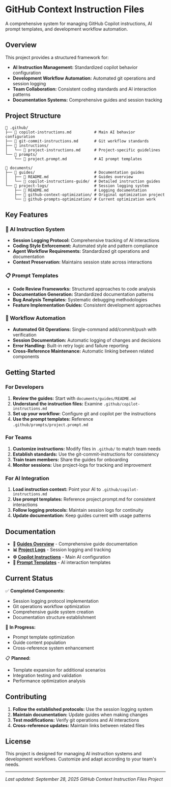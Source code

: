 # GitHub Context Instruction Files

A comprehensive system for managing GitHub Copilot instructions, AI prompt templates, and development workflow automation.

## Overview

This project provides a structured framework for:
- **AI Instruction Management:** Standardized copilot behavior configuration
- **Development Workflow Automation:** Automated git operations and session logging
- **Team Collaboration:** Consistent coding standards and AI interaction patterns
- **Documentation Systems:** Comprehensive guides and session tracking

## Project Structure

```
📁 .github/
├── 📄 copilot-instructions.md          # Main AI behavior configuration
├── 📄 git-commit-instructions.md       # Git workflow standards
├── 📁 instructions/
│   └── 📄 project-instructions.md      # Project-specific guidelines
└── 📁 prompts/
    └── 📄 project.prompt.md            # AI prompt templates

📁 documents/
├── 📁 guides/                          # Documentation guides
│   ├── 📄 README.md                    # Guides overview
│   └── 📁 copilot-instructions-guide/  # Detailed instruction guides
└── 📁 project-logs/                    # Session logging system
    ├── 📄 README.md                    # Logging documentation
    ├── 📁 github-context-optimization/ # Original optimization project
    └── 📁 github-prompts-optimization/ # Current optimization work
```

## Key Features

### 🤖 AI Instruction System
- **Session Logging Protocol:** Comprehensive tracking of AI interactions
- **Coding Style Enforcement:** Automated style and pattern compliance  
- **Agent Workflow Requirements:** Standardized git operations and documentation
- **Context Preservation:** Maintains session state across interactions

### 📋 Prompt Templates
- **Code Review Frameworks:** Structured approaches to code analysis
- **Documentation Generation:** Standardized documentation patterns
- **Bug Analysis Templates:** Systematic debugging methodologies
- **Feature Implementation Guides:** Consistent development approaches

### 🔄 Workflow Automation
- **Automated Git Operations:** Single-command add/commit/push with verification
- **Session Documentation:** Automatic logging of changes and decisions
- **Error Handling:** Built-in retry logic and failure reporting
- **Cross-Reference Maintenance:** Automatic linking between related components

## Getting Started

### For Developers
1. **Review the guides:** Start with `documents/guides/README.md`
2. **Understand the instruction files:** Examine `.github/copilot-instructions.md`
3. **Set up your workflow:** Configure git and copilot per the instructions
4. **Use the prompt templates:** Reference `.github/prompts/project.prompt.md`

### For Teams
1. **Customize instructions:** Modify files in `.github/` to match team needs
2. **Establish standards:** Use the git-commit-instructions for consistency
3. **Train team members:** Share the guides for onboarding
4. **Monitor sessions:** Use project-logs for tracking and improvement

### For AI Integration
1. **Load instruction context:** Point your AI to `.github/copilot-instructions.md`
2. **Use prompt templates:** Reference project.prompt.md for consistent interactions
3. **Follow logging protocols:** Maintain session logs for continuity
4. **Update documentation:** Keep guides current with usage patterns

## Documentation

- **📖 [Guides Overview](documents/guides/README.md)** - Comprehensive guide documentation
- **📊 [Project Logs](documents/project-logs/README.md)** - Session logging and tracking
- **⚙️ [Copilot Instructions](.github/copilot-instructions.md)** - Main AI configuration
- **🎯 [Prompt Templates](.github/prompts/project.prompt.md)** - AI interaction templates

## Current Status

✅ **Completed Components:**
- Session logging protocol implementation
- Git operations workflow optimization  
- Comprehensive guide system creation
- Documentation structure establishment

🔄 **In Progress:**
- Prompt template optimization
- Guide content population
- Cross-reference system enhancement

📋 **Planned:**
- Template expansion for additional scenarios
- Integration testing and validation
- Performance optimization analysis

## Contributing

1. **Follow the established protocols:** Use the session logging system
2. **Maintain documentation:** Update guides when making changes
3. **Test modifications:** Verify git operations and AI interactions
4. **Cross-reference updates:** Maintain links between related files

## License

This project is designed for managing AI instruction systems and development workflows. Customize and adapt according to your team's needs.

---

*Last updated: September 28, 2025*
*GitHub Context Instruction Files Project*
